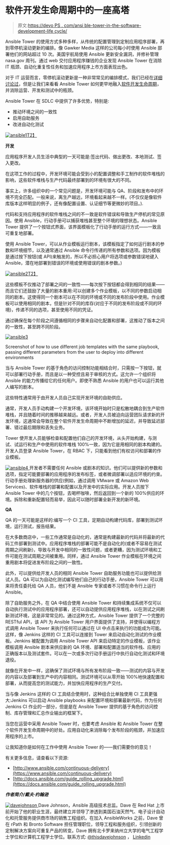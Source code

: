 # 软件开发生命周期中的一座高塔

> 原文:[https://devo PS . com/ansi ble-tower-in-the-software-development-life cycle/](https://devops.com/ansible-tower-in-the-software-development-lifecycle/)

Ansible Tower 的使用方式多种多样，从传统的配置管理到定制应用程序部署，再到零停机滚动更新的编排。像 Gawker Media 这样的公司每小时使用 Ansible 部署他们的网站超过 10 次。美国宇航局使用 Ansible 更新安全漏洞，并修补管理 nasa.gov 周刊。通过 web 交付应用程序赚钱的企业发现 Ansible Tower 在消除 IT 瓶颈、自动化重复性任务和加速应用程序上市方面表现出色。

对于 IT 运营而言，零停机滚动更新是一种非常常见的编排模式，我们已经在[详细讨论过](https://docs.ansible.com/guide_rolling_upgrade.html)，但是让我们来看看 Ansible Tower 如何更早地融入[软件开发生命周期](https://en.wikipedia.org/wiki/Systems_development_life_cycle)，并消除运营、开发和测试中的瓶颈。

Ansible Tower 在 SDLC 中提供了许多优势，特别是:

*   推动环境之间的一致性
*   启用自助服务
*   改进自动化测试

[![ansible1](../Images/970ed2ea142e21422475a2991019b64a.png)T2】](https://devops.com/wp-content/uploads/2015/04/ansible1.png)

**开发**

应用程序开发人员生活中典型的一天可能是:签出代码、做出更改、本地测试、签入更改。

在这项工作的过程中，开发环境可能会受到小的配置调整和手工制作的软件堆栈的影响，这些软件堆栈与生产代码最终部署到的环境有很大的不同。

事实上，许多组织中的一个常见问题是，开发环境可能与 QA、阶段和发布中的环境不完全匹配。一般来说，离生产越远，环境看起来越不一样。(不仅仅是像软件库版本这样明显的例子，还有像配置设置、认证细节等更微妙的项目。).

代码和支持应用程序的软件堆栈之间的不一致是软件错误和导致生产停机的常见原因。使用 Ansible，行动手册可以捕获堆栈甚至整个环境的理想状态。Ansible Tower 提供了一个按钮式界面，该界面模板化了行动手册的运行方式——一致且可重复地部署。

使用 Ansible Tower，可以从作业模板运行剧本，该模板指定了如何运行剧本的参数和环境细节，以及通常通过 Ansible 命令行传递的所有参数和选项。因为模板是通过按下按钮(或 API)来触发的，所以不必担心用户将选项或参数错误地键入 Ansible，潜在地部署到错误的环境或使用错误的剧本参数。)

[![ansible2](../Images/1991d329f6806b6e40bc7a7508234100.png)T2】](https://devops.com/wp-content/uploads/2015/04/ansible2.png)

这些模板不仅推动了部署之间的一致性——每次按下按钮都会得到相同的结果——而且它们还鼓励了大量的剧本重用:可以创建多个作业模板，以不同的参数启动相同的剧本。这使得同一个剧本可以在不同的环境或不同的发布阶段中使用。作业模板可以使用相同的剧本，但是针对不同的库存(对应于不同的发布阶段或不同的环境)，传递不同的选项，甚至使用不同的凭证。

通过确保在每个阶段之间遵循相同的步骤来自动化配置和部署，这推动了版本之间的一致性，甚至跨不同阶段。

[![ansible3](../Images/fe2445a9a33116dc20b5953099d95346.png)](https://devops.com/wp-content/uploads/2015/04/ansible3.png)

Screenshot of how to use different job templates with the same playbook, passing different parameters from the user to deploy into different environments

当与 Ansible Tower 的基于角色的访问控制功能相结合时，只需按一下按钮，就可以部署行动手册，而且是以一种受控且易于审核的方式。这允许一个组织将 Ansible 的能力传播给它的任何用户。即使不熟悉 Ansible 的用户也可以运行其他人编写的剧本。

这些特性通常用于由开发人员自己实现开发环境的自助供应。

通常，开发人员手动构建一个开发环境，该环境开始时只是松散地耦合到生产软件堆栈，并且随着时间的推移越来越远。或者，开发人员被迫向运营团队请求新的开发环境，这通常会导致在整个软件开发生命周期中不断增加的延迟，并导致延迟部署、错过最后期限和丢失业务。

Tower 使开发人员能够检查和配置他们自己的开发环境，从头开始构建，与测试、试运行和生产中使用的软件堆栈 100%一致，因为它是用相同的剧本构建的。开发人员登录 Ansible Tower，在 RBAC 下，只能看到他们有权访问和部署的作业模板。

[![ansible4](../Images/f5363fa0436743ff91ce2b49186382bd.png) ](https://devops.com/wp-content/uploads/2015/04/ansible4-e1430010510802.png) [](https://devops.com/wp-content/uploads/2015/04/ansible4.png) 开发者不需要任何 Ansible 或剧本的知识。他们可以提供新的参数和选项，指定可能要部署的应用程序的发布标签，或者微调部署以适应环境的约束。行动手册处理新服务器的供应(例如，通过调用 VMware 或 Amazon Web Services)、软件堆栈的部署和配置以及开发中的实际应用。开发人员按下 Ansible Tower 中的几个按钮，去喝杯咖啡，然后返回到一个新的 100%供应的环境。拆除和重新配置轻而易举，因此可以随时部署全新开发的新环境。

**QA**

QA 的一天可能是这样的:编写一个 CI 工具，定期自动构建代码库，部署到测试环境，运行测试，报告结果。

在大多数商店中，一些工作通常是自动化的，通常是构建最新的代码并将最新的代码工件部署到测试中。应用程序堆栈的部署可能不是自动化的(或者不容易在测试周期之间刷新)，导致与开发中相同的一致性问题，或者更糟，因为测试环境和工件可能在测试周期之间被重用。同样，通过 Ansible Tower 作业模板在环境之间重用剧本将促进发布阶段之间的一致性。

此外，可以提供给开发人员的相同 Ansible Tower 自助服务功能也可以提供给测试人员。QA 可以为自动化测试编写他们自己的行动手册，Ansible Tower 可以用来将责任委托给 QA 人员，他们不是 Ansible 专家或者不习惯在命令行上运行 Ansible。

除了自助服务之外，在 QA 中结合使用 Ansible Tower 和持续集成系统不仅可以自动执行测试中的应用程序部署，还可以自动提供应用程序堆栈，以在测试之间刷新测试环境，这是非常常见的。通过这种方式，Ansible Tower 提供了一个完整的 RESTful API，该 API 为 Ansible Tower 用户界面提供了支持，并使得以编程方式调用 Ansible Tower 来执行任何可以通过在 UI 中点击来执行的功能成为可能。这样，像 Jenkins 这样的 CI 工具可以连接到 Tower 来启动自动化测试的作业模板。Jenkins 被配置为调用 Ansible Tower API 来启动特定的作业模板，该作业模板调用 Ansible 剧本来供应新的 QA 环境、部署和配置适当的软件栈、应用的正确版本以及测试套件。可以在一次或多次行动手册运行中执行自动化测试和环境退役。

就像在开发中一样，这确保了测试环境与所有发布阶段一致——测试的内容与开发的内容以及部署到生产中的内容相同。测试环境可以从零开始 100%地快速配置和部署，从而提高您的测试能力，并加快应用程序的生产交付。

当与像 Jenkins 这样的 CI 工具结合使用时，这种组合比单独使用 CI 工具更强大:Jenkins 可以启动 Ansible playbooks 来配置环境和部署最新代码，作为任何 Jenkins CI 作业的一部分，但是是在 Ansible Tower 提供的基于角色的访问控制、库存管理和汇总作业输出的框架下。

当您在运营中采用 Ansible Tower 时，也要考虑 Ansible 和 Ansible Tower 在整个软件开发生命周期中的好处。应用自动化来消除每个发布阶段的瓶颈，并加速应用程序的上市。

让我知道你是如何在工作中使用 Ansible Tower 的——我们需要你的意见！

有关更多信息，请查看以下资源:

*   [http://www.ansible.com/continuous-delivery](https://www.ansible.com/continuous-delivery)
*   [http://docs.ansible.com/guide_rolling_upgrade.html](https://docs.ansible.com/guide_rolling_upgrade.html)

***作者简介/戴夫·约翰逊***

[![davejohnson](../Images/75b5dcd4ce3392a10f5d275e53f78445.png) ](https://devops.com/wp-content/uploads/2015/04/davejohnson.jpg) Dave Johnson，Ansible 高级技术总监。Dave 在 Red Hat 上市前开始了他的职业生涯，最终建立并领导了渗透到美国石油天然气、电子设计自动化和托管服务提供商市场的销售工程组织。在加入 AnsibleWorks 之前，Dave 曾在 rPath 和 Bronto Software 担任管理职位，领导工程和服务组织，引领创新的定制解决方案向可重复产品的转变。Dave 拥有北卡罗来纳州立大学的电气工程学士学位和计算机工程学士学位。联系方式: [@thisdavejohnson](https://twitter.com/thisdavejohnson) ， [Linkedin](https://www.linkedin.com/in/thisdavejohnson)
